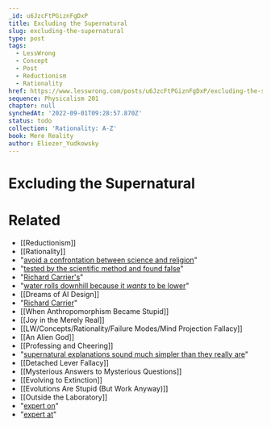 ```yaml
---
_id: u6JzcFtPGiznFgDxP
title: Excluding the Supernatural
slug: excluding-the-supernatural
type: post
tags:
  - LessWrong
  - Concept
  - Post
  - Reductionism
  - Rationality
href: https://www.lesswrong.com/posts/u6JzcFtPGiznFgDxP/excluding-the-supernatural
sequence: Physicalism 201
chapter: null
synchedAt: '2022-09-01T09:28:57.870Z'
status: todo
collection: 'Rationality: A-Z'
book: Mere Reality
author: Eliezer_Yudkowsky
---
```


# Excluding the Supernatural


# Related

- [[Reductionism]]
- [[Rationality]]
- "[avoid a confrontation between science and religion](/lw/i8/religions_claim_to_be_nondisprovable/)"
- "[tested by the scientific method and found false](/lw/i8/religions_claim_to_be_nondisprovable/)"
- "[Richard Carrier's](http://richardcarrier.blogspot.com/2007/01/defining-supernatural.html)"
- "[water rolls downhill because it _wants_ to be lower](/lw/te/three_fallacies_of_teleology/)"
- [[Dreams of AI Design]]
- "[Richard Carrier](http://richardcarrier.blogspot.com/2007/01/defining-supernatural.html)"
- [[When Anthropomorphism Became Stupid]]
- [[Joy in the Merely Real]]
- [[LW/Concepts/Rationality/Failure Modes/Mind Projection Fallacy]]
- [[An Alien God]]
- [[Professing and Cheering]]
- "[supernatural explanations sound much simpler than they really are](/lw/jp/occams_razor/)"
- [[Detached Lever Fallacy]]
- [[Mysterious Answers to Mysterious Questions]]
- [[Evolving to Extinction]]
- [[Evolutions Are Stupid (But Work Anyway)]]
- [[Outside the Laboratory]]
- "[expert on](http://www.overcomingbias.com/2007/04/expert_at_versu.html)"
- "[expert at](http://www.overcomingbias.com/2007/04/expert_at_versu.html)"